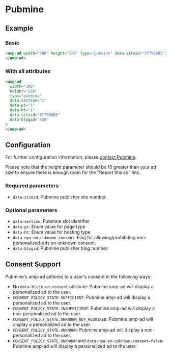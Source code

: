 # Pubmine

## Example

### Basic

```html
<amp-ad width="300" height="265" type="pubmine" data-siteid="37790885">
</amp-ad>
```

### With all attributes

```html
<amp-ad
  width="300"
  height="265"
  type="pubmine"
  data-section="1"
  data-pt="1"
  data-ht="1"
  data-siteid="37790885"
  data-blogid="428"
>
</amp-ad>
```

## Configuration

For further configuration information, please [contact Pubmine](https://wordpress.com/help/contact).

Please note that the height parameter should be 15 greater than your ad size to ensure there is enough room for the "Report this ad" link.

### Required parameters

-   `data-siteid`: Pubmine publisher site number.

### Optional parameters

-   `data-section`: Pubmine slot identifier
-   `data-pt`: Enum value for page type
-   `data-ht`: Enum value for hosting type
-   `data-npa-on-unknown-consent`: Flag for allowing/prohibiting non-personalized-ads on unknown consent.
-   `data-blogid`: Pubmine publisher blog number.

## Consent Support

Pubmine's amp-ad adheres to a user's consent in the following ways:

-   No `data-block-on-consent` attribute: Pubmine amp-ad will display a personalized ad to the user.
-   `CONSENT_POLICY_STATE.SUFFICIENT`: Pubmine amp-ad will display a personalized ad to the user.
-   `CONSENT_POLICY_STATE.INSUFFICIENT`: Pubmine amp-ad will display a non-personalized ad to the user.
-   `CONSENT_POLICY_STATE.UNKNOWN_NOT_REQUIRED`: Pubmine amp-ad will display a personalized ad to the user.
-   `CONSENT_POLICY_STATE.UNKNOWN`: Pubmine amp-ad will display a non-personalized ad to the user.
-   `CONSENT_POLICY_STATE.UNKNOWN` and `data-npa-on-unknown-consent=false`: Pubmine amp-ad will display a personalized ad to the user.
